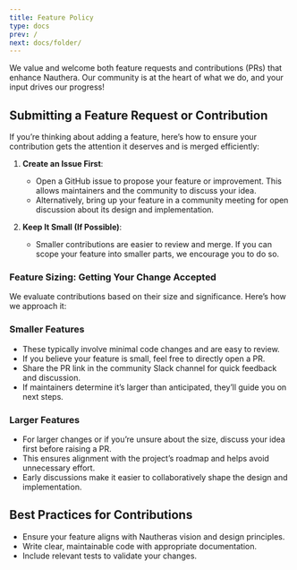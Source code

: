 ```yaml
---
title: Feature Policy
type: docs
prev: /
next: docs/folder/
---
```


We value and welcome both feature requests and contributions (PRs) that enhance Nauthera. Our community is at the heart of what we do, and your input drives our progress!

## Submitting a Feature Request or Contribution

If you’re thinking about adding a feature, here’s how to ensure your contribution gets the attention it deserves and is merged efficiently:

1. **Create an Issue First**: 
   - Open a GitHub issue to propose your feature or improvement. This allows maintainers and the community to discuss your idea.
   - Alternatively, bring up your feature in a community meeting for open discussion about its design and implementation.

2. **Keep It Small (If Possible)**:
   - Smaller contributions are easier to review and merge. If you can scope your feature into smaller parts, we encourage you to do so.

### Feature Sizing: Getting Your Change Accepted

We evaluate contributions based on their size and significance. Here’s how we approach it:

### Smaller Features
- These typically involve minimal code changes and are easy to review.
- If you believe your feature is small, feel free to directly open a PR.
- Share the PR link in the community Slack channel for quick feedback and discussion.
- If maintainers determine it’s larger than anticipated, they’ll guide you on next steps.

### Larger Features
- For larger changes or if you’re unsure about the size, discuss your idea first before raising a PR.
- This ensures alignment with the project’s roadmap and helps avoid unnecessary effort.
- Early discussions make it easier to collaboratively shape the design and implementation.

## Best Practices for Contributions
- Ensure your feature aligns with Nautheras vision and design principles.
- Write clear, maintainable code with appropriate documentation.
- Include relevant tests to validate your changes.
